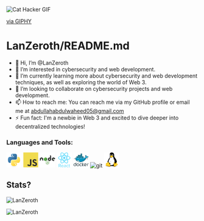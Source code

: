 

![Cat Hacker GIF](https://media.giphy.com/media/o0vwzuFwCGAFO/giphy.gif)

[via GIPHY](https://giphy.com/gifs/cat-hacker-webs-o0vwzuFwCGAFO)

# LanZeroth/README.md

- 👋 Hi, I’m @LanZeroth
- 👀 I’m interested in cybersecurity and web development.
- 🌱 I’m currently learning more about cybersecurity and web development techniques, as well as exploring the world of Web 3.
- 💞️ I’m looking to collaborate on cybersecurity projects and web development.
- 📫 How to reach me: You can reach me via my GitHub profile or email me at abdullahabdulwaheed05@gmail.com
- ⚡ Fun fact: I'm a newbie in Web 3 and excited to dive deeper into decentralized technologies!


<h3 align="left">Languages and Tools:</h3>
<p align="left"> 
	<img src="https://raw.githubusercontent.com/devicons/devicon/master/icons/python/python-original.svg" alt="python" width="40" height="40"/>
<!-- 	<img src="https://raw.githubusercontent.com/devicons/devicon/master/icons/c/c-original.svg" alt="c" width="40" height="40"/> -->
	<img src="https://raw.githubusercontent.com/devicons/devicon/master/icons/javascript/javascript-original.svg" alt="javascript" width="40" height="40"/>
	<img src="https://raw.githubusercontent.com/devicons/devicon/master/icons/nodejs/nodejs-original-wordmark.svg" alt="nodejs" width="40" height="40"/>
	<img src="https://raw.githubusercontent.com/devicons/devicon/master/icons/react/react-original-wordmark.svg" alt="nodejs" width="40" height="40"/>
	<img src="https://raw.githubusercontent.com/devicons/devicon/master/icons/docker/docker-original-wordmark.svg" alt="docker" width="40" height="40"/>
<!-- 	<img src="https://cdn.worldvectorlogo.com/logos/django.svg" alt="django" width="40" height="40"/> -->
<!-- 	<img src="https://www.vectorlogo.zone/logos/pocoo_flask/pocoo_flask-icon.svg" alt="flask" width="40" height="40"/> -->
	<img src="https://www.vectorlogo.zone/logos/git-scm/git-scm-icon.svg" alt="git" width="40" height="40"/>
	<img src="https://raw.githubusercontent.com/devicons/devicon/master/icons/linux/linux-original.svg" alt="linux" width="40" height="40"/>
<!-- 	<img src="https://raw.githubusercontent.com/devicons/devicon/master/icons/mongodb/mongodb-original-wordmark.svg" alt="mongodb" width="40" height="40"/> -->
<!-- 	<img src="https://raw.githubusercontent.com/devicons/devicon/master/icons/mysql/mysql-original-wordmark.svg" alt="mysql" width="40" height="40"/> -->
<!-- 	<img src="https://raw.githubusercontent.com/devicons/devicon/master/icons/postgresql/postgresql-original-wordmark.svg" alt="postgresql" width="40" height="40"/> -->
<!-- 	<img src="https://raw.githubusercontent.com/devicons/devicon/master/icons/nginx/nginx-original.svg" alt="nginx" width="40" height="40"/> -->
</p>
<p></p>

<h2 align="left">Stats?</h2>
<!-- [![Sarthak's GitHub activity graph](https://activity-graph.herokuapp.com/graph?username=santiagobedoa&&theme=xcode)](https://github.com/santiagobedoa) -->

<p><img align="center" src="https://github-readme-streak-stats.herokuapp.com/?user=LanZeroth&theme=tokyonight" alt="LanZeroth" /></p>

<p><img align="left" src="https://github-readme-stats.vercel.app/api/top-langs?username=LanZeroth&show_icons=true&locale=en&layout=compact&theme=tokyonight" alt="LanZeroth" /></p>




<!---
LanZeroth/LanZeroth is a ✨ special ✨ repository because its `README.md` (this file) appears on your GitHub profile.
You can click the Preview link to take a look at your changes.
--->
